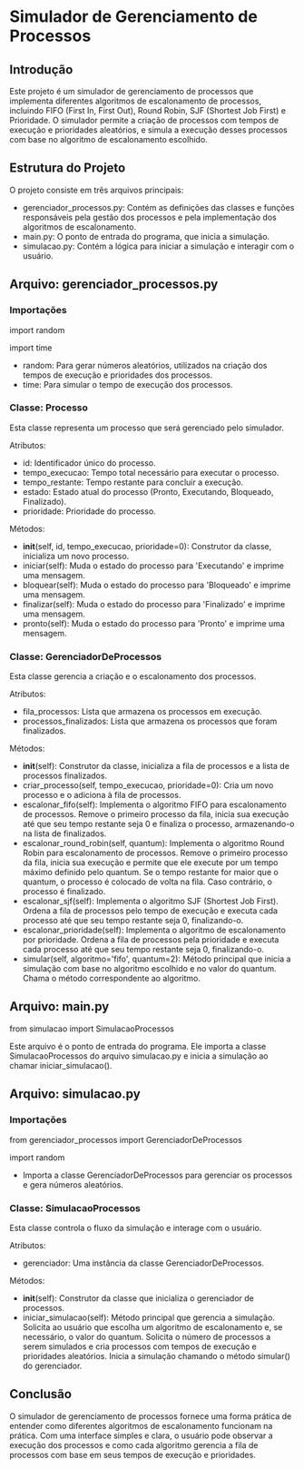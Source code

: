 # Simulador de Gerenciamento de Processos

## Introdução
Este projeto é um simulador de gerenciamento de processos que implementa diferentes algoritmos de escalonamento de processos, incluindo FIFO (First In, First Out), Round Robin, SJF (Shortest Job First) e Prioridade. O simulador permite a criação de processos com tempos de execução e prioridades aleatórios, e simula a execução desses processos com base no algoritmo de escalonamento escolhido.

## Estrutura do Projeto
O projeto consiste em três arquivos principais:

- gerenciador_processos.py: Contém as definições das classes e funções responsáveis pela gestão dos processos e pela implementação dos algoritmos de escalonamento.
- main.py: O ponto de entrada do programa, que inicia a simulação.
- simulacao.py: Contém a lógica para iniciar a simulação e interagir com o usuário.

## Arquivo: gerenciador_processos.py
### Importações
import random

import time

- random: Para gerar números aleatórios, utilizados na criação dos tempos de execução e prioridades dos processos.
- time: Para simular o tempo de execução dos processos.

### Classe: Processo
Esta classe representa um processo que será gerenciado pelo simulador.

Atributos:
- id: Identificador único do processo.
- tempo_execucao: Tempo total necessário para executar o processo.
- tempo_restante: Tempo restante para concluir a execução.
- estado: Estado atual do processo (Pronto, Executando, Bloqueado, Finalizado).
- prioridade: Prioridade do processo.

Métodos:
- __init__(self, id, tempo_execucao, prioridade=0): Construtor da classe, inicializa um novo processo.
- iniciar(self): Muda o estado do processo para 'Executando' e imprime uma mensagem.
- bloquear(self): Muda o estado do processo para 'Bloqueado' e imprime uma mensagem.
- finalizar(self): Muda o estado do processo para 'Finalizado' e imprime uma mensagem.
- pronto(self): Muda o estado do processo para 'Pronto' e imprime uma mensagem.

### Classe: GerenciadorDeProcessos
Esta classe gerencia a criação e o escalonamento dos processos.

Atributos:
- fila_processos: Lista que armazena os processos em execução.
- processos_finalizados: Lista que armazena os processos que foram finalizados.

Métodos:
- __init__(self): Construtor da classe, inicializa a fila de processos e a lista de processos finalizados.
- criar_processo(self, tempo_execucao, prioridade=0): Cria um novo processo e o adiciona à fila de processos.
- escalonar_fifo(self): Implementa o algoritmo FIFO para escalonamento de processos.
Remove o primeiro processo da fila, inicia sua execução até que seu tempo restante seja 0 e finaliza o processo, armazenando-o na lista de finalizados.
- escalonar_round_robin(self, quantum): Implementa o algoritmo Round Robin para escalonamento de processos.
Remove o primeiro processo da fila, inicia sua execução e permite que ele execute por um tempo máximo definido pelo quantum. Se o tempo restante for maior que o quantum, o processo é colocado de volta na fila. Caso contrário, o processo é finalizado.
- escalonar_sjf(self): Implementa o algoritmo SJF (Shortest Job First).
Ordena a fila de processos pelo tempo de execução e executa cada processo até que seu tempo restante seja 0, finalizando-o.
- escalonar_prioridade(self): Implementa o algoritmo de escalonamento por prioridade.
Ordena a fila de processos pela prioridade e executa cada processo até que seu tempo restante seja 0, finalizando-o.
- simular(self, algoritmo='fifo', quantum=2): Método principal que inicia a simulação com base no algoritmo escolhido e no valor do quantum. Chama o método correspondente ao algoritmo.

## Arquivo: main.py
from simulacao import SimulacaoProcessos

Este arquivo é o ponto de entrada do programa. Ele importa a classe SimulacaoProcessos do arquivo simulacao.py e inicia a simulação ao chamar iniciar_simulacao().

## Arquivo: simulacao.py
### Importações
from gerenciador_processos import GerenciadorDeProcessos

import random

- Importa a classe GerenciadorDeProcessos para gerenciar os processos e gera números aleatórios.

### Classe: SimulacaoProcessos
Esta classe controla o fluxo da simulação e interage com o usuário.

Atributos:
- gerenciador: Uma instância da classe GerenciadorDeProcessos.

Métodos:
- __init__(self): Construtor da classe que inicializa o gerenciador de processos.
- iniciar_simulacao(self): Método principal que gerencia a simulação.
Solicita ao usuário que escolha um algoritmo de escalonamento e, se necessário, o valor do quantum.
Solicita o número de processos a serem simulados e cria processos com tempos de execução e prioridades aleatórios.
Inicia a simulação chamando o método simular() do gerenciador.

## Conclusão
O simulador de gerenciamento de processos fornece uma forma prática de entender como diferentes algoritmos de escalonamento funcionam na prática. Com uma interface simples e clara, o usuário pode observar a execução dos processos e como cada algoritmo gerencia a fila de processos com base em seus tempos de execução e prioridades.

